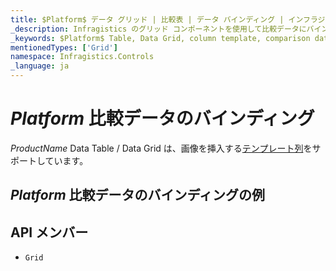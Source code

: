 ```yaml
---
title: $Platform$ データ グリッド | 比較表 | データ バインディング | インフラジスティックス
_description: Infragistics のグリッド コンポーネントを使用して比較データにバインドします。$ProductName$ テーブルのサンプルを是非お試しください!
_keywords: $Platform$ Table, Data Grid, column template, comparison data, $ProductName$, data binding, Infragistics, $Platform$ テーブル, データ グリッド, 列テンプレート, 比較データ, データ バインディング, インフラジスティックス
mentionedTypes: ['Grid']
namespace: Infragistics.Controls
_language: ja
---
```


# $Platform$ 比較データのバインディング

$ProductName$ Data Table / Data Grid は、画像を挿入する[テンプレート列](data-grid-column-types.md#テンプレート列)をサポートしています。

## $Platform$ 比較データのバインディングの例


<code-view style="height: 600px"
           data-demos-base-url="{environment:dvDemosBaseUrl}"
           iframe-src="{environment:dvDemosBaseUrl}/grids/data-grid-type-comparison-table"
           alt="$Platform$ 比較データのバインディングの例"
           github-src="grids/data-grid/type-comparison-table">
</code-view>

## API メンバー

 - `Grid`